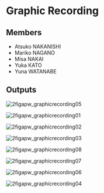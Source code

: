 # Graphic Recording

## Members
* Atsuko NAKANISHI
* Mariko NAGANO
* Misa NAKAI
* Yuka KATO
* Yuna WATANABE

## Outputs

![2figapw_graphicrecording05](https://user-images.githubusercontent.com/416977/41653028-c9c6b776-74bf-11e8-9175-84c56828ffca.jpg)

![2figapw_graphicrecording01](https://user-images.githubusercontent.com/416977/41653031-ca5d5226-74bf-11e8-883e-001bc53fe0e1.jpg)

![2figapw_graphicrecording02](https://user-images.githubusercontent.com/416977/41653030-ca3584d0-74bf-11e8-9916-ce68345a7a5c.jpg)

![2figapw_graphicrecording03](https://user-images.githubusercontent.com/416977/41653032-ca85be8c-74bf-11e8-85bb-c23026e398ef.jpg)

![2figapw_graphicrecording08](https://user-images.githubusercontent.com/416977/41653024-c9344e4a-74bf-11e8-9d42-9759c7398fcc.jpg)

![2figapw_graphicrecording07](https://user-images.githubusercontent.com/416977/41653026-c95e20a8-74bf-11e8-8277-22e2f47811da.jpg)

![2figapw_graphicrecording06](https://user-images.githubusercontent.com/416977/41653027-c998d8c4-74bf-11e8-88a9-962dd061c5f5.jpg)

![2figapw_graphicrecording04](https://user-images.githubusercontent.com/416977/41653029-c9f47698-74bf-11e8-83c6-c32b096fe809.jpg)
